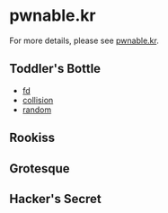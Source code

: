 # pwnable.kr

For more details, please see [pwnable.kr](http://pwnable.kr/play.php).

## Toddler's Bottle

- [fd](fd/README.md)
- [collision](collision/README.md)
- [random](random/README.md)

## Rookiss

## Grotesque

## Hacker's Secret
